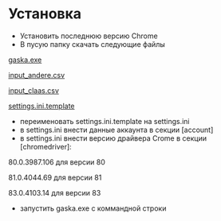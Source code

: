 # Установка

- Установить последнюю версию Chrome
- В пусую папку скачать следующие файлы

[gaska.exe](https://github.com/schwitin/searchtools/raw/master/target/gaska.exe)

[input_andere.csv](https://raw.githubusercontent.com/schwitin/searchtools/master/input_andere.csv)

[input_claas.csv](https://raw.githubusercontent.com/schwitin/searchtools/master/input_claas.csv)

[settings.ini.template](https://raw.githubusercontent.com/schwitin/searchtools/master/settings.ini.template)

- переименовать settings.ini.template на settings.ini
- в settings.ini внести данные аккаунта в секции [account]
- в settings.ini внести версию драйвера Crome в секции [chromedriver]:

80.0.3987.106 для версии 80

81.0.4044.69 для версии 81

83.0.4103.14 для версии 83

* запустить gaska.exe с коммандной строки


 